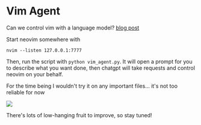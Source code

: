 # Vim Agent
Can we control vim with a language model? [blog post](https://lachlan-gray.com/Controlling+Vim+With+ChatGPT)

Start neovim somewhere with
```
nvim --listen 127.0.0.1:7777
```

Then, run the script with `python vim_agent.py`. It will open a prompt for you to describe what you want done, then chatgpt will take requests and control neovim on your behalf. 

For the time being I wouldn't try it on any important files... it's not too reliable for now

[![](https://publish-01.obsidian.md/access/8599d0814e49d01369b62a3313d64ab7/assets/llm_vim/vim-agent-thumbnail.png)](https://publish-01.obsidian.md/access/8599d0814e49d01369b62a3313d64ab7/assets/llm_vim/vim%20agent%20demo.mp4)

There's lots of low-hanging fruit to improve, so stay tuned!
